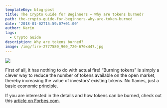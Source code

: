 ```yaml
---
templateKey: blog-post
title: The Crypto Guide for Beginners – Why are tokens burned?
path: the-crypto-guide-for-beginners-why-are-token-burned
date: '2018-01-02T15:59:07+01:00'
author: Karin
tags:
  - Crypto Guide
description: Why are tokens burned?
image: /img/fire-2777580_960_720-670x447.jpg
---
```

![](/img/fire-2777580_960_720.jpg)

First of all, it has nothing to do with actual fire! “Burning tokens” is simply a clever way to reduce the number of tokens available on the open market, thereby increasing the value of investors‘ existing tokens. No flames, just a basic economic principle.



If you are interested in the details and how tokens can be burned, check out this [article on Forbes.com](https://www.forbes.com/sites/eidoo/2017/11/29/token-burning-and-other-crypto-jargon-simplified/#f7013e954c4b).
